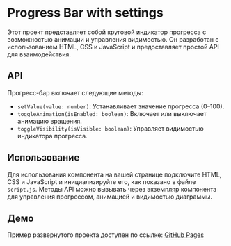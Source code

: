 # Progress Bar with settings

Этот проект представляет собой круговой индикатор прогресса с возможностью анимации и управления видимостью. Он разработан с использованием HTML, CSS и JavaScript и предоставляет простой API для взаимодействия.

## API

Прогресс-бар включает следующие методы:

- `setValue(value: number)`: Устанавливает значение прогресса (0–100).
- `toggleAnimation(isEnabled: boolean)`: Включает или выключает анимацию вращения.
- `toggleVisibility(isVisible: boolean)`: Управляет видимостью индикатора прогресса.

## Использование

Для использования компонента на вашей странице подключите HTML, CSS и JavaScript и инициализируйте его, как показано в файле `script.js`. Методы API можно вызывать через экземпляр компонента для управления прогрессом, анимацией и видимостью диаграммы.

## Демо

Пример развернутого проекта доступен по ссылке: [GitHub Pages](https://dark7lord.github.io/tesk-task_ozon-bank)
